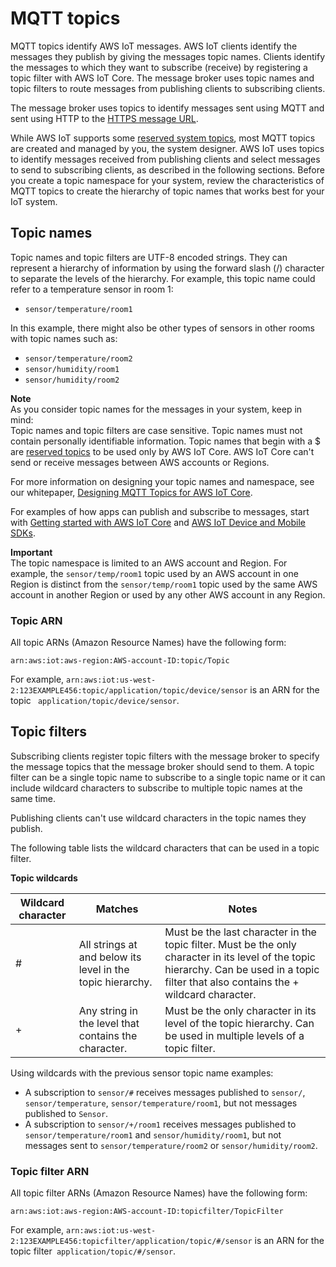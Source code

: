 # MQTT topics<a name="topics"></a>

MQTT topics identify AWS IoT messages\. AWS IoT clients identify the messages they publish by giving the messages topic names\. Clients identify the messages to which they want to subscribe \(receive\) by registering a topic filter with AWS IoT Core\. The message broker uses topic names and topic filters to route messages from publishing clients to subscribing clients\.

The message broker uses topics to identify messages sent using MQTT and sent using HTTP to the [HTTPS message URL](http.md#httpurl)\.

While AWS IoT supports some [reserved system topics](reserved-topics.md), most MQTT topics are created and managed by you, the system designer\. AWS IoT uses topics to identify messages received from publishing clients and select messages to send to subscribing clients, as described in the following sections\. Before you create a topic namespace for your system, review the characteristics of MQTT topics to create the hierarchy of topic names that works best for your IoT system\.

## Topic names<a name="topicnames"></a>

Topic names and topic filters are UTF\-8 encoded strings\. They can represent a hierarchy of information by using the forward slash \(/\) character to separate the levels of the hierarchy\. For example, this topic name could refer to a temperature sensor in room 1:
+ `sensor/temperature/room1`

In this example, there might also be other types of sensors in other rooms with topic names such as:
+ `sensor/temperature/room2`
+ `sensor/humidity/room1`
+ `sensor/humidity/room2`

**Note**  
As you consider topic names for the messages in your system, keep in mind:  
Topic names and topic filters are case sensitive\.
Topic names must not contain personally identifiable information\.
Topic names that begin with a $ are [reserved topics](reserved-topics.md) to be used only by AWS IoT Core\.
AWS IoT Core can't send or receive messages between AWS accounts or Regions\.

For more information on designing your topic names and namespace, see our whitepaper, [Designing MQTT Topics for AWS IoT Core](https://d1.awsstatic.com/whitepapers/Designing_MQTT_Topics_for_AWS_IoT_Core.pdf)\.

For examples of how apps can publish and subscribe to messages, start with [Getting started with AWS IoT Core](iot-gs.md) and [AWS IoT Device and Mobile SDKs](iot-sdks.md)\.

**Important**  
The topic namespace is limited to an AWS account and Region\. For example, the `sensor/temp/room1` topic used by an AWS account in one Region is distinct from the `sensor/temp/room1` topic used by the same AWS account in another Region or used by any other AWS account in any Region\.

### Topic ARN<a name="topicnames-arn"></a>

All topic ARNs \(Amazon Resource Names\) have the following form:

```
arn:aws:iot:aws-region:AWS-account-ID:topic/Topic
```

For example, `arn:aws:iot:us-west-2:123EXAMPLE456:topic/application/topic/device/sensor` is an ARN for the topic ` application/topic/device/sensor`\.

## Topic filters<a name="topicfilters"></a>

Subscribing clients register topic filters with the message broker to specify the message topics that the message broker should send to them\. A topic filter can be a single topic name to subscribe to a single topic name or it can include wildcard characters to subscribe to multiple topic names at the same time\.

Publishing clients can't use wildcard characters in the topic names they publish\. 

The following table lists the wildcard characters that can be used in a topic filter\. 


**Topic wildcards**  

| Wildcard character | Matches | Notes | 
| --- | --- | --- | 
| \# | All strings at and below its level in the topic hierarchy\. |  Must be the last character in the topic filter\.  Must be the only character in its level of the topic hierarchy\. Can be used in a topic filter that also contains the \+ wildcard character\.  | 
| \+ | Any string in the level that contains the character\. |  Must be the only character in its level of the topic hierarchy\. Can be used in multiple levels of a topic filter\.  | 

Using wildcards with the previous sensor topic name examples:
+ A subscription to `sensor/#` receives messages published to `sensor/`, `sensor/temperature`, `sensor/temperature/room1`, but not messages published to `Sensor`\. 
+ A subscription to `sensor/+/room1` receives messages published to `sensor/temperature/room1` and `sensor/humidity/room1`, but not messages sent to `sensor/temperature/room2` or `sensor/humidity/room2`\.

### Topic filter ARN<a name="topicfilters-arn"></a>

All topic filter ARNs \(Amazon Resource Names\) have the following form:

```
arn:aws:iot:aws-region:AWS-account-ID:topicfilter/TopicFilter
```

For example, `arn:aws:iot:us-west-2:123EXAMPLE456:topicfilter/application/topic/#/sensor` is an ARN for the topic filter` application/topic/#/sensor`\.